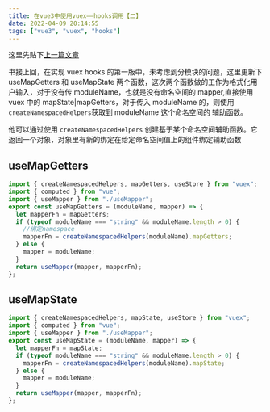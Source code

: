 ```yaml
---
title: 在vue3中使用vuex——hooks调用【二】
date: 2022-04-09 20:14:55
tags: ["vue3", "vuex", "hooks"]
---
```


这里先贴下[上一篇文章](https://kakachake.github.io/2022/04/08/vue3-vuex-hooks/)

书接上回，在实现 vuex hooks 的第一版中，未考虑到分模块的问题，这里更新下 useMapGetters 和 useMapState 两个函数，这次两个函数做的工作为格式化用户输入，对于没有传 moduleName，也就是没有命名空间的 mapper,直接使用 vuex 中的 mapState|mapGetters，对于传入 moduleName 的，则使用`createNamespacedHelpers`获取到 moduleName 这个命名空间的
辅助函数。

他可以通过使用 `createNamespacedHelpers` 创建基于某个命名空间辅助函数。它返回一个对象，对象里有新的绑定在给定命名空间值上的组件绑定辅助函数

## useMapGetters

```javascript
import { createNamespacedHelpers, mapGetters, useStore } from "vuex";
import { computed } from "vue";
import { useMapper } from "./useMapper";
export const useMapGetters = (moduleName, mapper) => {
  let mapperFn = mapGetters;
  if (typeof moduleName === "string" && moduleName.length > 0) {
    //绑定namespace
    mapperFn = createNamespacedHelpers(moduleName).mapGetters;
  } else {
    mapper = moduleName;
  }
  return useMapper(mapper, mapperFn);
};
```

## useMapState

```javascript
import { createNamespacedHelpers, mapState, useStore } from "vuex";
import { computed } from "vue";
import { useMapper } from "./useMapper";
export const useMapState = (moduleName, mapper) => {
  let mapperFn = mapState;
  if (typeof moduleName === "string" && moduleName.length > 0) {
    mapperFn = createNamespacedHelpers(moduleName).mapState;
  } else {
    mapper = moduleName;
  }
  return useMapper(mapper, mapperFn);
};
```

